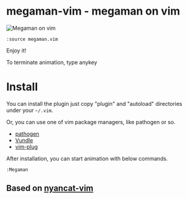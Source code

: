 # megaman-vim - megaman  on vim

![Megaman on vim](https://raw.github.com/jojoyuji/megaman-vim/master/screenshots/preview.gif)

    :source megaman.vim

Enjoy it!

To terminate animation, type anykey


# Install

You can install the plugin just copy "plugin" and "autoload" directories under
your `~/.vim`.

Or, you can use one of vim package managers, like pathogen or so.

*   [pathogen](http://www.vim.org/scripts/script.php?script_id=2332)
*   [Vundle](https://github.com/gmarik/vundle)
*   [vim-plug](https://github.com/junegunn/vim-plug)

After installation, you can start animation with below commands.

    :Megaman


## Based on [nyancat-vim](https://github.com/koron/nyancat-vim)

